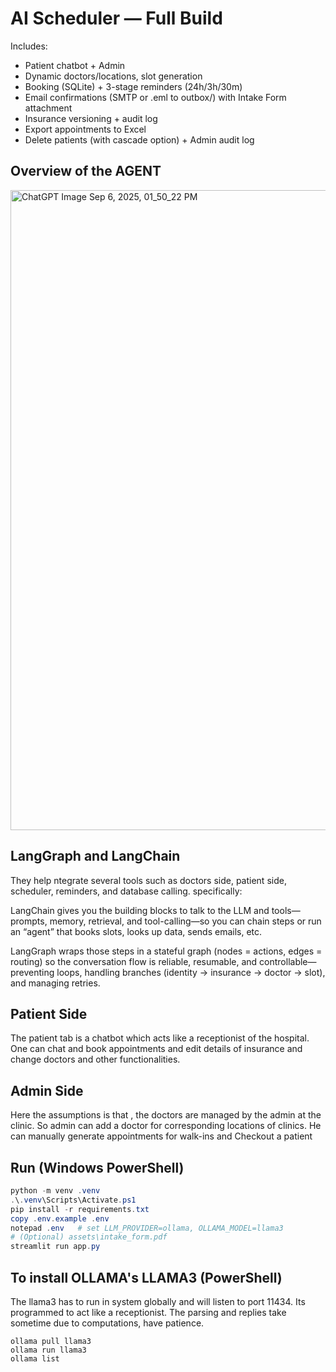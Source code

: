 
# AI Scheduler — Full Build

Includes:
- Patient chatbot + Admin
- Dynamic doctors/locations, slot generation
- Booking (SQLite) + 3-stage reminders (24h/3h/30m)
- Email confirmations (SMTP or .eml to outbox/) with Intake Form attachment
- Insurance versioning + audit log
- Export appointments to Excel
- Delete patients (with cascade option) + Admin audit log

## Overview of the AGENT

<img width="1536" height="1024" alt="ChatGPT Image Sep 6, 2025, 01_50_22 PM" src="https://github.com/user-attachments/assets/2c64e8dd-50d7-4fe9-9faf-60591c9a4a70" />



## LangGraph and LangChain 

They help ntegrate several tools such as doctors side, patient side, 
scheduler, reminders, and database calling. specifically: 

LangChain gives you the building blocks to talk to the LLM and tools—prompts,
memory, retrieval, and tool-calling—so you can chain steps or run an “agent” 
that books slots, looks up data, sends emails, etc.

LangGraph wraps those steps in a stateful graph (nodes = actions, edges = routing)
so the conversation flow is reliable, resumable, and controllable—preventing loops,
handling branches (identity → insurance → doctor → slot), and managing retries.

## Patient Side

The patient tab is a chatbot which acts like a receptionist 
of the hospital. One can chat and book appointments and edit
details of insurance and change doctors and other functionalities.

## Admin Side

Here the assumptions is that , the doctors are managed by the admin 
at the clinic. So admin can add a doctor for corresponding locations of clinics.
He can manually generate appointments for walk-ins and Checkout a patient

## Run (Windows PowerShell)

```powershell
python -m venv .venv
.\.venv\Scripts\Activate.ps1
pip install -r requirements.txt
copy .env.example .env
notepad .env   # set LLM_PROVIDER=ollama, OLLAMA_MODEL=llama3
# (Optional) assets\intake_form.pdf
streamlit run app.py
```

## To install OLLAMA's LLAMA3 (PowerShell)

The llama3 has to run in system globally and will listen to port 11434.
Its programmed to act like a receptionist. The parsing and replies take 
sometime due to computations, have patience.

``` winget install Ollama.Ollama
ollama pull llama3
ollama run llama3
ollama list
```
